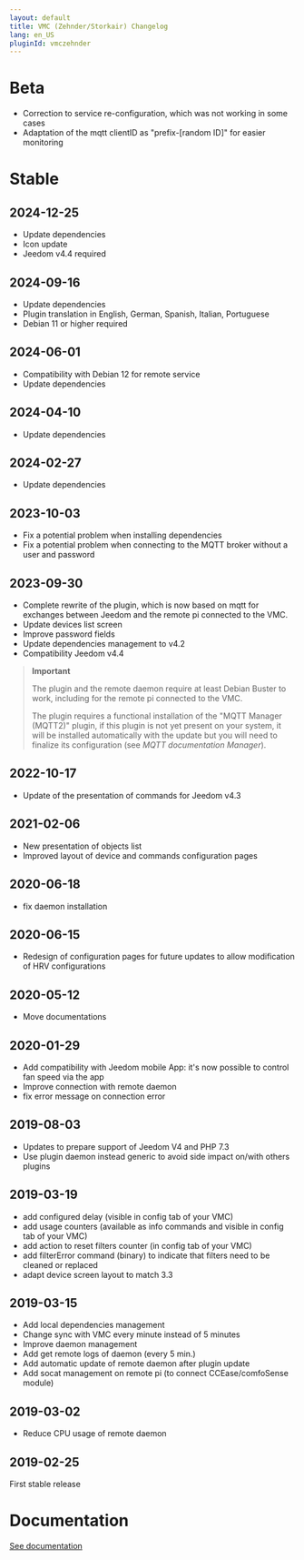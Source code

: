```yaml
---
layout: default
title: VMC (Zehnder/Storkair) Changelog
lang: en_US
pluginId: vmczehnder
---
```


# Beta

- Correction to service re-configuration, which was not working in some cases
- Adaptation of the mqtt clientID as "prefix-[random ID]" for easier monitoring

# Stable

## 2024-12-25

- Update dependencies
- Icon update
- Jeedom v4.4 required

## 2024-09-16

- Update dependencies
- Plugin translation in English, German, Spanish, Italian, Portuguese
- Debian 11 or higher required

## 2024-06-01

- Compatibility with Debian 12 for remote service
- Update dependencies

## 2024-04-10

- Update dependencies

## 2024-02-27

- Update dependencies

## 2023-10-03

- Fix a potential problem when installing dependencies
- Fix a potential problem when connecting to the MQTT broker without a user and password

## 2023-09-30

- Complete rewrite of the plugin, which is now based on mqtt for exchanges between Jeedom and the remote pi connected to the VMC.
- Update devices list screen
- Improve password fields
- Update dependencies management to v4.2
- Compatibility Jeedom v4.4

> **Important**
>
> The plugin and the remote daemon require at least Debian Buster to work, including for the remote pi connected to the VMC.
>
> The plugin requires a functional installation of the "MQTT Manager (MQTT2)" plugin, if this plugin is not yet present on your system, it will be installed automatically with the update but you will need to finalize its configuration (see *MQTT documentation Manager*).

## 2022-10-17

- Update of the presentation of commands for Jeedom v4.3

## 2021-02-06

- New presentation of objects list
- Improved layout of device and commands configuration pages

## 2020-06-18

- fix daemon installation

## 2020-06-15

- Redesign of configuration pages for future updates to allow modification of HRV configurations

## 2020-05-12

- Move documentations

## 2020-01-29

- Add compatibility with Jeedom mobile App: it's now possible to control fan speed via the app
- Improve connection with remote daemon
- fix error message on connection error

## 2019-08-03

- Updates to prepare support of Jeedom V4 and PHP 7.3
- Use plugin daemon instead generic to avoid side impact on/with others plugins

## 2019-03-19

- add configured delay (visible in config tab of your VMC)
- add usage counters (available as info commands and visible in config tab of your VMC)
- add action to reset filters counter (in config tab of your VMC)
- add filterError command (binary) to indicate that filters need to be cleaned or replaced
- adapt device screen layout to match 3.3

## 2019-03-15

- Add local dependencies management
- Change sync with VMC every minute instead of 5 minutes
- Improve daemon management
- Add get remote logs of daemon (every 5 min.)
- Add automatic update of remote daemon after plugin update
- Add socat management on remote pi (to connect CCEase/comfoSense module)

## 2019-03-02

- Reduce CPU usage of remote daemon

## 2019-02-25

First stable release

# Documentation

[See documentation]({{site.baseurl}}/{{page.pluginId}})
